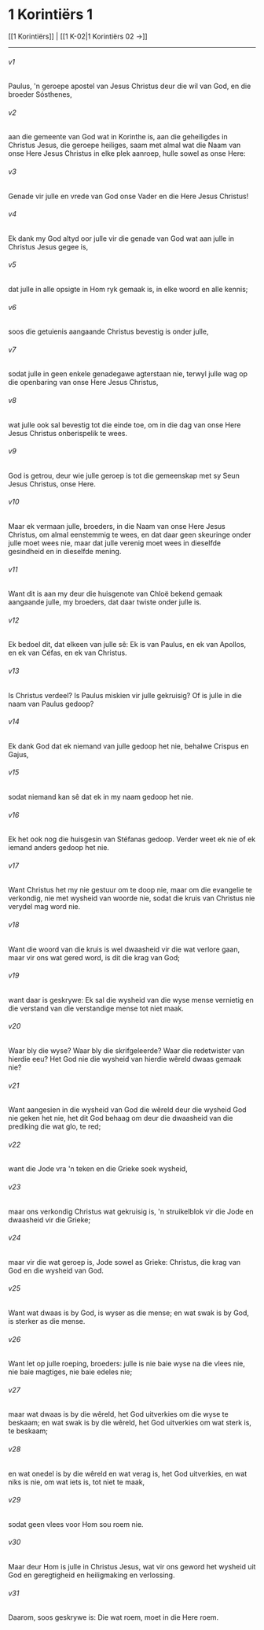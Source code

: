# 1 Korintiërs 1

[[1 Korintiërs]] | [[1 K-02|1 Korintiërs 02 →]]
***

###### v1
Paulus, 'n geroepe apostel van Jesus Christus deur die wil van God, en die broeder Sósthenes, 
###### v2
aan die gemeente van God wat in Korinthe is, aan die geheiligdes in Christus Jesus, die geroepe heiliges, saam met almal wat die Naam van onse Here Jesus Christus in elke plek aanroep, hulle sowel as onse Here: 
###### v3
Genade vir julle en vrede van God onse Vader en die Here Jesus Christus! 
###### v4
Ek dank my God altyd oor julle vir die genade van God wat aan julle in Christus Jesus gegee is, 
###### v5
dat julle in alle opsigte in Hom ryk gemaak is, in elke woord en alle kennis; 
###### v6
soos die getuienis aangaande Christus bevestig is onder julle, 
###### v7
sodat julle in geen enkele genadegawe agterstaan nie, terwyl julle wag op die openbaring van onse Here Jesus Christus, 
###### v8
wat julle ook sal bevestig tot die einde toe, om in die dag van onse Here Jesus Christus onberispelik te wees. 
###### v9
God is getrou, deur wie julle geroep is tot die gemeenskap met sy Seun Jesus Christus, onse Here. 
###### v10
Maar ek vermaan julle, broeders, in die Naam van onse Here Jesus Christus, om almal eenstemmig te wees, en dat daar geen skeuringe onder julle moet wees nie, maar dat julle verenig moet wees in dieselfde gesindheid en in dieselfde mening. 
###### v11
Want dit is aan my deur die huisgenote van Chloë bekend gemaak aangaande julle, my broeders, dat daar twiste onder julle is. 
###### v12
Ek bedoel dit, dat elkeen van julle sê: Ek is van Paulus, en ek van Apollos, en ek van Céfas, en ek van Christus. 
###### v13
Is Christus verdeel? Is Paulus miskien vir julle gekruisig? Of is julle in die naam van Paulus gedoop? 
###### v14
Ek dank God dat ek niemand van julle gedoop het nie, behalwe Crispus en Gajus, 
###### v15
sodat niemand kan sê dat ek in my naam gedoop het nie. 
###### v16
Ek het ook nog die huisgesin van Stéfanas gedoop. Verder weet ek nie of ek iemand anders gedoop het nie. 
###### v17
Want Christus het my nie gestuur om te doop nie, maar om die evangelie te verkondig, nie met wysheid van woorde nie, sodat die kruis van Christus nie verydel mag word nie. 
###### v18
Want die woord van die kruis is wel dwaasheid vir die wat verlore gaan, maar vir ons wat gered word, is dit die krag van God; 
###### v19
want daar is geskrywe: Ek sal die wysheid van die wyse mense vernietig en die verstand van die verstandige mense tot niet maak. 
###### v20
Waar bly die wyse? Waar bly die skrifgeleerde? Waar die redetwister van hierdie eeu? Het God nie die wysheid van hierdie wêreld dwaas gemaak nie? 
###### v21
Want aangesien in die wysheid van God die wêreld deur die wysheid God nie geken het nie, het dit God behaag om deur die dwaasheid van die prediking die wat glo, te red; 
###### v22
want die Jode vra 'n teken en die Grieke soek wysheid, 
###### v23
maar ons verkondig Christus wat gekruisig is, 'n struikelblok vir die Jode en dwaasheid vir die Grieke; 
###### v24
maar vir die wat geroep is, Jode sowel as Grieke: Christus, die krag van God en die wysheid van God. 
###### v25
Want wat dwaas is by God, is wyser as die mense; en wat swak is by God, is sterker as die mense. 
###### v26
Want let op julle roeping, broeders: julle is nie baie wyse na die vlees nie, nie baie magtiges, nie baie edeles nie; 
###### v27
maar wat dwaas is by die wêreld, het God uitverkies om die wyse te beskaam; en wat swak is by die wêreld, het God uitverkies om wat sterk is, te beskaam; 
###### v28
en wat onedel is by die wêreld en wat verag is, het God uitverkies, en wat niks is nie, om wat iets is, tot niet te maak, 
###### v29
sodat geen vlees voor Hom sou roem nie. 
###### v30
Maar deur Hom is julle in Christus Jesus, wat vir ons geword het wysheid uit God en geregtigheid en heiligmaking en verlossing. 
###### v31
Daarom, soos geskrywe is: Die wat roem, moet in die Here roem. 
